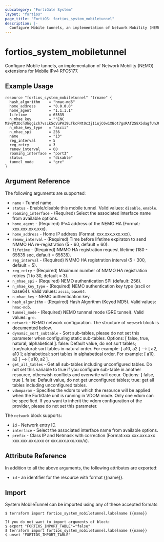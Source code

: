 ```yaml
---
subcategory: "FortiGate System"
layout: "fortios"
page_title: "FortiOS: fortios_system_mobiletunnel"
description: |-
  Configure Mobile tunnels, an implementation of Network Mobility (NEMO) extensions for Mobile IPv4 RFC5177.
---
```


# fortios_system_mobiletunnel
Configure Mobile tunnels, an implementation of Network Mobility (NEMO) extensions for Mobile IPv4 RFC5177.

## Example Usage

```hcl
resource "fortios_system_mobiletunnel" "trname" {
  hash_algorithm    = "hmac-md5"
  home_address      = "0.0.0.0"
  home_agent        = "1.1.1.1"
  lifetime          = 65535
  n_mhae_key        = "'ENC M2wyM3DcnUhqgich7vsLk5oVuPAI9LTkcFNt0c3jI1ujC6w1XBot7gsRAf2S8X5dagfUnJGhZ5LrQxw21e4y8oXuCOLp8MmaRZbCkxYCAl1wm/wVY3aNzVk2+jE='"
  n_mhae_key_type   = "ascii"
  n_mhae_spi        = 256
  name              = "13"
  reg_interval      = 5
  reg_retry         = 3
  renew_interval    = 60
  roaming_interface = "port3"
  status            = "disable"
  tunnel_mode       = "gre"
}
```

## Argument Reference

The following arguments are supported:

* `name` - Tunnel name.
* `status` - Enable/disable this mobile tunnel. Valid values: `disable`, `enable`.
* `roaming_interface` - (Required) Select the associated interface name from available options.
* `home_agent` - (Required) IPv4 address of the NEMO HA (Format: xxx.xxx.xxx.xxx).
* `home_address` - Home IP address (Format: xxx.xxx.xxx.xxx).
* `renew_interval` - (Required) Time before lifetime expiraton to send NMMO HA re-registration (5 - 60, default = 60).
* `lifetime` - (Required) NMMO HA registration request lifetime (180 - 65535 sec, default = 65535).
* `reg_interval` - (Required) NMMO HA registration interval (5 - 300, default = 5).
* `reg_retry` - (Required) Maximum number of NMMO HA registration retries (1 to 30, default = 3).
* `n_mhae_spi` - (Required) NEMO authentication SPI (default: 256).
* `n_mhae_key_type` - (Required) NEMO authentication key type (ascii or base64). Valid values: `ascii`, `base64`.
* `n_mhae_key` - NEMO authentication key.
* `hash_algorithm` - (Required) Hash Algorithm (Keyed MD5). Valid values: `hmac-md5`.
* `tunnel_mode` - (Required) NEMO tunnnel mode (GRE tunnel). Valid values: `gre`.
* `network` - NEMO network configuration. The structure of `network` block is documented below.
* `dynamic_sort_subtable` - Sort sub-tables, please do not set this parameter when configuring static sub-tables. Options: [ false, true, natural, alphabetical ]. false: Default value, do not sort tables; true/natural: sort tables in natural order. For example: [ a10, a2 ] --> [ a2, a10 ]; alphabetical: sort tables in alphabetical order. For example: [ a10, a2 ] --> [ a10, a2 ].
* `get_all_tables` - Get all sub-tables including unconfigured tables. Do not set this variable to true if you configure sub-table in another resource, otherwish conflicts and overwrite will occur. Options: [ false, true ]. false: Default value, do not get unconfigured tables; true: get all tables including unconfigured tables. 
* `vdomparam` - Specifies the vdom to which the resource will be applied when the FortiGate unit is running in VDOM mode. Only one vdom can be specified. If you want to inherit the vdom configuration of the provider, please do not set this parameter.

The `network` block supports:

* `id` - Network entry ID.
* `interface` - Select the associated interface name from available options.
* `prefix` - Class IP and Netmask with correction (Format:xxx.xxx.xxx.xxx xxx.xxx.xxx.xxx or xxx.xxx.xxx.xxx/x).


## Attribute Reference

In addition to all the above arguments, the following attributes are exported:
* `id` - an identifier for the resource with format {{name}}.

## Import

System MobileTunnel can be imported using any of these accepted formats:
```
$ terraform import fortios_system_mobiletunnel.labelname {{name}}

If you do not want to import arguments of block:
$ export "FORTIOS_IMPORT_TABLE"="false"
$ terraform import fortios_system_mobiletunnel.labelname {{name}}
$ unset "FORTIOS_IMPORT_TABLE"
```
